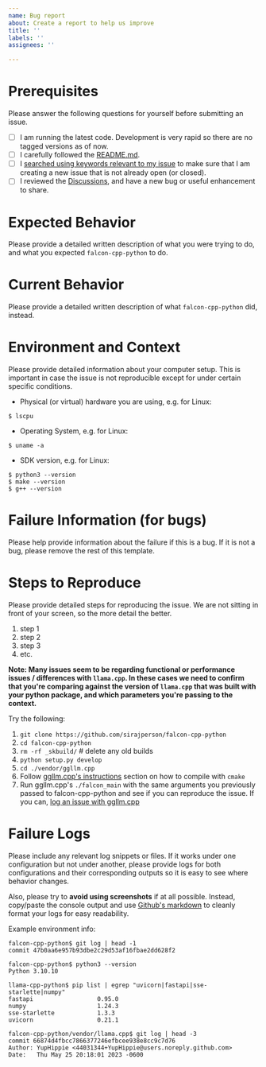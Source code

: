 ```yaml
---
name: Bug report
about: Create a report to help us improve
title: ''
labels: ''
assignees: ''

---
```


# Prerequisites

Please answer the following questions for yourself before submitting an issue.

- [ ] I am running the latest code. Development is very rapid so there are no tagged versions as of now.
- [ ] I carefully followed the [README.md](https://github.com/sirajperson/falcon-cpp-python/blob/main/README.md).
- [ ] I [searched using keywords relevant to my issue](https://docs.github.com/en/issues/tracking-your-work-with-issues/filtering-and-searching-issues-and-pull-requests) to make sure that I am creating a new issue that is not already open (or closed).
- [ ] I reviewed the [Discussions](https://github.com/sirajperson/falcon-cpp-python/discussions), and have a new bug or useful enhancement to share.

# Expected Behavior

Please provide a detailed written description of what you were trying to do, and what you expected `falcon-cpp-python` to do.

# Current Behavior

Please provide a detailed written description of what `falcon-cpp-python` did, instead.

# Environment and Context

Please provide detailed information about your computer setup. This is important in case the issue is not reproducible except for under certain specific conditions.

* Physical (or virtual) hardware you are using, e.g. for Linux:

`$ lscpu`

* Operating System, e.g. for Linux:

`$ uname -a`

* SDK version, e.g. for Linux:

```
$ python3 --version
$ make --version
$ g++ --version
```

# Failure Information (for bugs)

Please help provide information about the failure if this is a bug. If it is not a bug, please remove the rest of this template.

# Steps to Reproduce

Please provide detailed steps for reproducing the issue. We are not sitting in front of your screen, so the more detail the better.

1. step 1
2. step 2
3. step 3
4. etc.

**Note: Many issues seem to be regarding functional or performance issues / differences with `llama.cpp`. In these cases we need to confirm that you're comparing against the version of `llama.cpp` that was built with your python package, and which parameters you're passing to the context.**

Try the following:

1. `git clone https://github.com/sirajperson/falcon-cpp-python`
2. `cd falcon-cpp-python`
3. `rm -rf _skbuild/` # delete any old builds
4. `python setup.py develop`
5. `cd ./vendor/ggllm.cpp`
6. Follow [ggllm.cpp's instructions](https://github.com/cmp-nct/ggllm.cpp) section on how to compile with `cmake`
7. Run ggllm.cpp's `./falcon_main` with the same arguments you previously passed to falcon-cpp-python and see if you can reproduce the issue. If you can, [log an issue with ggllm.cpp](https://github.com/cmp-nct/ggllm.cpp/issues)

# Failure Logs

Please include any relevant log snippets or files. If it works under one configuration but not under another, please provide logs for both configurations and their corresponding outputs so it is easy to see where behavior changes.

Also, please try to **avoid using screenshots** if at all possible. Instead, copy/paste the console output and use [Github's markdown](https://docs.github.com/en/get-started/writing-on-github/getting-started-with-writing-and-formatting-on-github/basic-writing-and-formatting-syntax) to cleanly format your logs for easy readability.

Example environment info:
```
falcon-cpp-python$ git log | head -1
commit 47b0aa6e957b93dbe2c29d53af16fbae2dd628f2

falcon-cpp-python$ python3 --version
Python 3.10.10

llama-cpp-python$ pip list | egrep "uvicorn|fastapi|sse-starlette|numpy"
fastapi                  0.95.0
numpy                    1.24.3
sse-starlette            1.3.3
uvicorn                  0.21.1

falcon-cpp-python/vendor/llama.cpp$ git log | head -3
commit 66874d4fbcc7866377246efbcee938e8cc9c7d76
Author: YupHippie <44031344+YupHippie@users.noreply.github.com>
Date:   Thu May 25 20:18:01 2023 -0600
```
